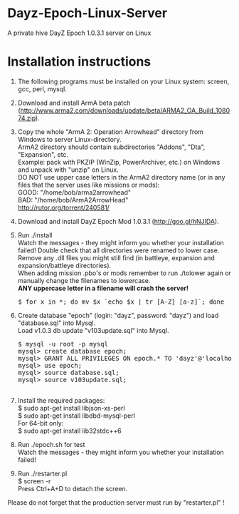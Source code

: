 Dayz-Epoch-Linux-Server
=======================

A private hive DayZ Epoch 1.0.3.1 server on Linux

Installation instructions
=========================

1. The following programs must be installed on your Linux system: screen, gcc, perl, mysql.

2. Download and install ArmA beta patch (http://www.arma2.com/downloads/update/beta/ARMA2_OA_Build_108074.zip).

3. Copy the whole "ArmA 2: Operation Arrowhead" directory from Windows to server Linux-directory.<br>
   ArmA2 directory should contain subdirectories "Addons", "Dta", "Expansion", etc.<br>
   Example: pack with PKZIP (WinZip, PowerArchiver, etc.) on Windows and unpack with "unzip" on Linux.<br>
   DO NOT use upper case letters in the ArmA2 directory name (or in any files that the server uses 
   like missions or mods):<br>
   GOOD: "/home/bob/arma2arrowhead"<br>
   BAD:  "/home/bob/ArmA2ArrowHead"<br>
   http://rutor.org/torrent/240581/

3. Download and install DayZ Epoch Mod 1.0.3.1 (http://goo.gl/hNJIDA).

4. Run ./install<br>
   Watch the messages - they might inform you whether your installation
   failed! Double check that all directories were renamed to lower case.
   Remove any .dll files you might still find (in battleye, expansion and
   expansion/battleye directories).<br>
   When adding mission .pbo's or mods remember to run ./tolower again or
   manually change the filenames to lowercase.<br>
   <b>ANY uppercase letter in a filename will crash the server!</b><br>
   <pre>$ for x in *; do mv $x `echo $x | tr [A-Z] [a-z]`; done</pre>

5. Create database "epoch" (login: "dayz", password: "dayz") and load "database.sql" into Mysql.<br>
   Load v1.0.3 db update "v103update.sql" into Mysql.<br>
   <pre>$ mysql -u root -p mysql
   mysql> create database epoch;
   mysql> GRANT ALL PRIVILEGES ON epoch.* TO 'dayz'@'localhost' IDENTIFIED BY 'dayz';
   mysql> use epoch;
   mysql> source database.sql;
   mysql> source v103update.sql;</bre>

6. Install the required packages:<br>
   $ sudo apt-get install libjson-xs-perl<br>
   $ sudo apt-get install libdbd-mysql-perl<br>
   For 64-bit only:<br>
   $ sudo apt-get install lib32stdc++6

7. Run ./epoch.sh for test<br>
   Watch the messages - they might inform you whether your installation failed!

8. Run ./restarter.pl<br>
   $ screen -r<br>
   Press Ctrl+A+D to detach the screen.

Please do not forget that the production server must run by "restarter.pl" !

